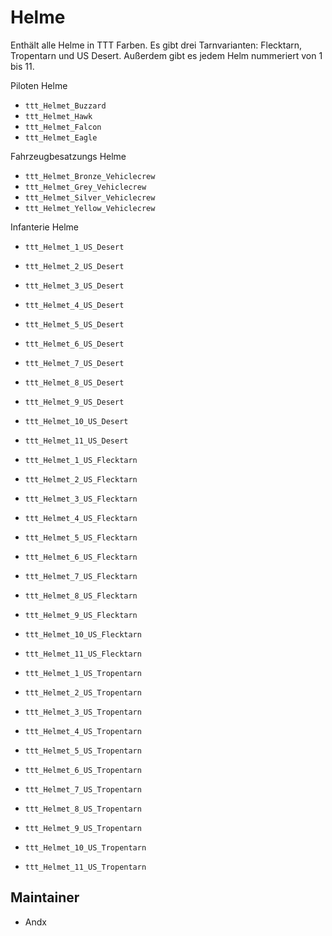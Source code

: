# Helme

Enthält alle Helme in TTT Farben. Es gibt drei Tarnvarianten: Flecktarn, Tropentarn und US Desert. Außerdem gibt es jedem Helm nummeriert von 1 bis 11.

Piloten Helme

- `ttt_Helmet_Buzzard`
- `ttt_Helmet_Hawk`
- `ttt_Helmet_Falcon`
- `ttt_Helmet_Eagle`

Fahrzeugbesatzungs Helme

- `ttt_Helmet_Bronze_Vehiclecrew`
- `ttt_Helmet_Grey_Vehiclecrew`
- `ttt_Helmet_Silver_Vehiclecrew`
- `ttt_Helmet_Yellow_Vehiclecrew`

Infanterie Helme

- `ttt_Helmet_1_US_Desert`
- `ttt_Helmet_2_US_Desert`
- `ttt_Helmet_3_US_Desert`
- `ttt_Helmet_4_US_Desert`
- `ttt_Helmet_5_US_Desert`
- `ttt_Helmet_6_US_Desert`
- `ttt_Helmet_7_US_Desert`
- `ttt_Helmet_8_US_Desert`
- `ttt_Helmet_9_US_Desert`
- `ttt_Helmet_10_US_Desert`
- `ttt_Helmet_11_US_Desert`

- `ttt_Helmet_1_US_Flecktarn`
- `ttt_Helmet_2_US_Flecktarn`
- `ttt_Helmet_3_US_Flecktarn`
- `ttt_Helmet_4_US_Flecktarn`
- `ttt_Helmet_5_US_Flecktarn`
- `ttt_Helmet_6_US_Flecktarn`
- `ttt_Helmet_7_US_Flecktarn`
- `ttt_Helmet_8_US_Flecktarn`
- `ttt_Helmet_9_US_Flecktarn`
- `ttt_Helmet_10_US_Flecktarn`
- `ttt_Helmet_11_US_Flecktarn`

- `ttt_Helmet_1_US_Tropentarn`
- `ttt_Helmet_2_US_Tropentarn`
- `ttt_Helmet_3_US_Tropentarn`
- `ttt_Helmet_4_US_Tropentarn`
- `ttt_Helmet_5_US_Tropentarn`
- `ttt_Helmet_6_US_Tropentarn`
- `ttt_Helmet_7_US_Tropentarn`
- `ttt_Helmet_8_US_Tropentarn`
- `ttt_Helmet_9_US_Tropentarn`
- `ttt_Helmet_10_US_Tropentarn`
- `ttt_Helmet_11_US_Tropentarn`

## Maintainer

- Andx
